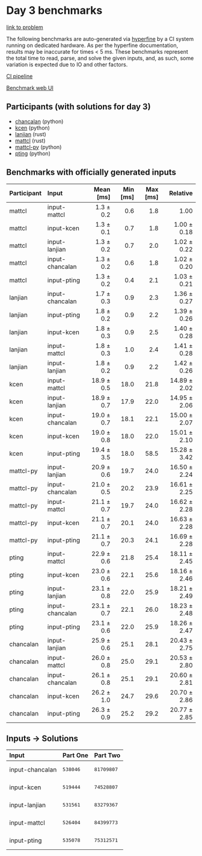 # Day 3 benchmarks

[link to problem](https://adventofcode.com/2023/day/3)

The following benchmarks are auto-generated via
[hyperfine](https://github.com/sharkdp/hyperfine) by a CI system running on
dedicated hardware. As per the hyperfine documentation, results may be
inaccurate for times < 5 ms. These benchmarks represent the total time to read,
parse, and solve the given inputs, and, as such, some variation is expected due
to IO and other factors.

[CI pipeline](http://ci.papercode.net:8080/teams/main/pipelines/aoc2023)

[Benchmark web UI](https://aoc.ancalagon.black)


## Participants (with solutions for day 3)

- [chancalan](https://github.com/chancalan/aoc2023) (python)
- [kcen](https://github.com/kcen/aoc2023) (python)
- [lanjian](https://github.com/lanjian/aoc-2023) (rust)
- [mattcl](https://github.com/mattcl/aoc2023) (rust)
- [mattcl-py](https://github.com/mattcl/aoc2023-py) (python)
- [pting](https://github.com/pting/aoc2023) (python)


## Benchmarks with officially generated inputs

| Participant | Input | Mean [ms] | Min [ms] | Max [ms] | Relative |
|:---|:---|---:|---:|---:|---:|
| mattcl | input-mattcl | 1.3 ± 0.2 | 0.6 | 1.8 | 1.00 |
| mattcl | input-kcen | 1.3 ± 0.1 | 0.7 | 1.8 | 1.00 ± 0.18 |
| mattcl | input-lanjian | 1.3 ± 0.2 | 0.7 | 2.0 | 1.02 ± 0.22 |
| mattcl | input-chancalan | 1.3 ± 0.2 | 0.6 | 1.8 | 1.02 ± 0.20 |
| mattcl | input-pting | 1.3 ± 0.2 | 0.4 | 2.1 | 1.03 ± 0.21 |
| lanjian | input-chancalan | 1.7 ± 0.3 | 0.9 | 2.3 | 1.36 ± 0.27 |
| lanjian | input-pting | 1.8 ± 0.2 | 0.9 | 2.2 | 1.39 ± 0.26 |
| lanjian | input-kcen | 1.8 ± 0.3 | 0.9 | 2.5 | 1.40 ± 0.28 |
| lanjian | input-mattcl | 1.8 ± 0.3 | 1.0 | 2.4 | 1.41 ± 0.28 |
| lanjian | input-lanjian | 1.8 ± 0.2 | 0.9 | 2.2 | 1.42 ± 0.26 |
| kcen | input-mattcl | 18.9 ± 0.5 | 18.0 | 21.8 | 14.89 ± 2.02 |
| kcen | input-lanjian | 18.9 ± 0.7 | 17.9 | 22.0 | 14.95 ± 2.06 |
| kcen | input-chancalan | 19.0 ± 0.7 | 18.1 | 22.1 | 15.00 ± 2.07 |
| kcen | input-kcen | 19.0 ± 0.8 | 18.0 | 22.0 | 15.01 ± 2.10 |
| kcen | input-pting | 19.4 ± 3.5 | 18.0 | 58.5 | 15.28 ± 3.42 |
| mattcl-py | input-lanjian | 20.9 ± 0.6 | 19.7 | 24.0 | 16.50 ± 2.24 |
| mattcl-py | input-chancalan | 21.0 ± 0.5 | 20.2 | 23.9 | 16.61 ± 2.25 |
| mattcl-py | input-mattcl | 21.1 ± 0.7 | 19.7 | 24.0 | 16.62 ± 2.28 |
| mattcl-py | input-kcen | 21.1 ± 0.7 | 20.1 | 24.0 | 16.63 ± 2.28 |
| mattcl-py | input-pting | 21.1 ± 0.7 | 20.3 | 24.1 | 16.69 ± 2.28 |
| pting | input-mattcl | 22.9 ± 0.6 | 21.8 | 25.4 | 18.11 ± 2.45 |
| pting | input-kcen | 23.0 ± 0.6 | 22.1 | 25.6 | 18.16 ± 2.46 |
| pting | input-lanjian | 23.1 ± 0.8 | 22.0 | 25.9 | 18.21 ± 2.49 |
| pting | input-chancalan | 23.1 ± 0.7 | 22.1 | 26.0 | 18.23 ± 2.48 |
| pting | input-pting | 23.1 ± 0.6 | 22.0 | 25.9 | 18.26 ± 2.47 |
| chancalan | input-lanjian | 25.9 ± 0.6 | 25.1 | 28.1 | 20.43 ± 2.75 |
| chancalan | input-mattcl | 26.0 ± 0.8 | 25.0 | 29.1 | 20.53 ± 2.80 |
| chancalan | input-chancalan | 26.1 ± 0.8 | 25.1 | 29.1 | 20.60 ± 2.81 |
| chancalan | input-kcen | 26.2 ± 1.0 | 24.7 | 29.6 | 20.70 ± 2.86 |
| chancalan | input-pting | 26.3 ± 0.9 | 25.2 | 29.2 | 20.77 ± 2.85 |


## Inputs -> Solutions

| Input | Part One | Part Two |
|:---|:---|:---|
|input-chancalan|<pre>538046</pre>|<pre>81709807</pre>|
|input-kcen|<pre>519444</pre>|<pre>74528807</pre>|
|input-lanjian|<pre>531561</pre>|<pre>83279367</pre>|
|input-mattcl|<pre>526404</pre>|<pre>84399773</pre>|
|input-pting|<pre>535078</pre>|<pre>75312571</pre>|